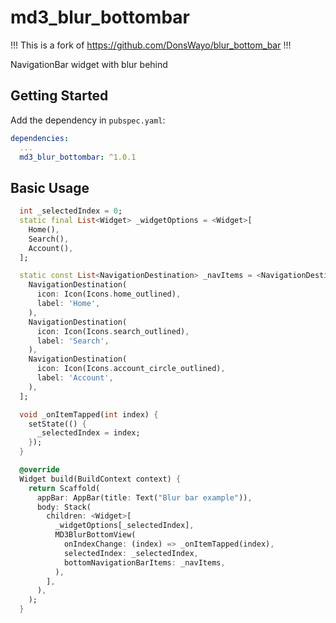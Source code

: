 # md3_blur_bottombar

!!! This is a fork of https://github.com/DonsWayo/blur_bottom_bar !!!

NavigationBar widget with blur behind

## Getting Started

Add the dependency in `pubspec.yaml`:

```yaml
dependencies:
  ...
  md3_blur_bottombar: ^1.0.1
```

## Basic Usage


```dart
  int _selectedIndex = 0;
  static final List<Widget> _widgetOptions = <Widget>[
    Home(),
    Search(),
    Account(),
  ];

  static const List<NavigationDestination> _navItems = <NavigationDestination>[
    NavigationDestination(
      icon: Icon(Icons.home_outlined),
      label: 'Home',
    ),
    NavigationDestination(
      icon: Icon(Icons.search_outlined),
      label: 'Search',
    ),
    NavigationDestination(
      icon: Icon(Icons.account_circle_outlined),
      label: 'Account',
    ),
  ];

  void _onItemTapped(int index) {
    setState(() {
      _selectedIndex = index;
    });
  }

  @override
  Widget build(BuildContext context) {
    return Scaffold(
      appBar: AppBar(title: Text("Blur bar example")),
      body: Stack(
        children: <Widget>[
          _widgetOptions[_selectedIndex],
          MD3BlurBottomView(
            onIndexChange: (index) => _onItemTapped(index),
            selectedIndex: _selectedIndex,
            bottomNavigationBarItems: _navItems,
          ),
        ],
      ),
    );
  }
```
